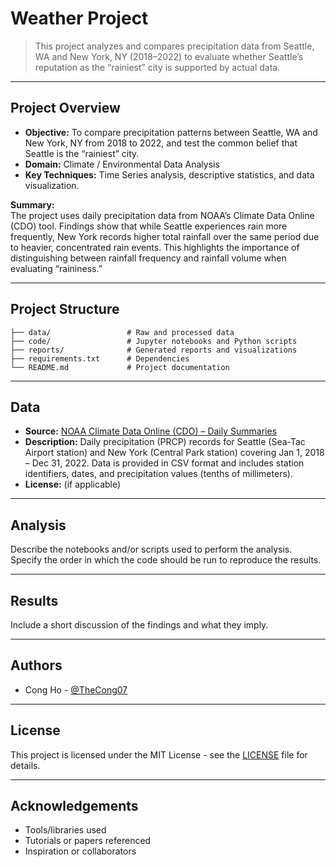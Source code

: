 # Weather Project

> This project analyzes and compares precipitation data from Seattle, WA and New York, NY (2018–2022) to evaluate whether Seattle’s reputation as the “rainiest” city is supported by actual data.

---

## Project Overview

- **Objective:** To compare precipitation patterns between Seattle, WA and New York, NY from 2018 to 2022, and test the common belief that Seattle is the “rainiest” city.
- **Domain:** Climate / Environmental Data Analysis
- **Key Techniques:** Time Series analysis, descriptive statistics, and data visualization.

**Summary:**  
The project uses daily precipitation data from NOAA’s Climate Data Online (CDO) tool. Findings show that while Seattle experiences rain more frequently, New York records higher total rainfall over the same period due to heavier, concentrated rain events. This highlights the importance of distinguishing between rainfall frequency and rainfall volume when evaluating “raininess.”

---

## Project Structure

```
├── data/                 # Raw and processed data
├── code/                 # Jupyter notebooks and Python scripts
├── reports/              # Generated reports and visualizations
├── requirements.txt      # Dependencies
└── README.md             # Project documentation
```

---

## Data

- **Source:** [NOAA Climate Data Online (CDO) – Daily Summaries](https://www.ncei.noaa.gov/cdo-web/search?datasetid=GHCND)
- **Description:** Daily precipitation (PRCP) records for Seattle (Sea-Tac Airport station) and New York (Central Park station) covering Jan 1, 2018 – Dec 31, 2022. Data is provided in CSV format and includes station identifiers, dates, and precipitation values (tenths of millimeters).
- **License:** (if applicable)

---

## Analysis

Describe the notebooks and/or scripts used to perform the analysis. Specify the order in which the code should be run to reproduce the results.

---

## Results

Include a short discussion of the findings and what they imply.

---

## Authors

- Cong Ho - [@TheCong07](https://github.com/TheCong07)

---

## License

This project is licensed under the MIT License - see the [LICENSE](LICENSE) file for details.

---

## Acknowledgements

- Tools/libraries used
- Tutorials or papers referenced
- Inspiration or collaborators
